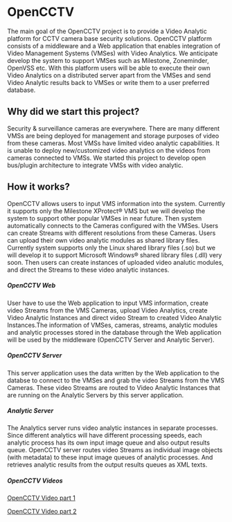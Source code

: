 OpenCCTV
========
The main goal of the OpenCCTV project is to provide a Video Analytic platform for CCTV camera base security solutions. OpenCCTV platform consists of a middleware and a Web application that enables integration of Video Management Systems (VMSes) with Video Analytics. We anticipate develop the system to support VMSes such as Milestone, Zoneminder, OpenVSS etc. With this platform users will be able to execute their own Video Analytics on a distributed server apart from the VMSes and send Video Analytic results back to VMSes or write them to a user preferred database.

Why did we start this project?
------------------------------
Security & surveillance cameras are everywhere. There are many different VMSs are being deployed for management and storage purposes of video from these cameras.
Most VMSs have limited video analytic capabilities.
It is unable to deploy new/customized video analytics on the videos from cameras connected to VMSs.
We started this project to develop open bus/plugin architecture to integrate VMSs with video analytic.

How it works?
-------------
OpenCCTV allows users to input VMS information into the system. Currently it supports only the Milestone XProtect® VMS but we will develop the system to support other popular VMSes in near future.
Then system automatically connects to the Cameras configured with the VMSes.
Users can create Streams with different resolutions from these Cameras.
Users can upload their own video analytic modules as shared library files. Currently system supports only the Linux shared library files (.so) but we will develop it to support Microsoft Windows® shared library files (.dll) very soon.
Then users can create instances of uploaded video analutic modules, and direct the Streams to these video analytic instances.

##### OpenCCTV Web
User have to use the Web application to input VMS information, create video Streams from the VMS Cameras, upload Video Analytics, create Video Analytic Instances and direct video Stream to created Video Analytic Instances.The information of VMSes, cameras, streams, analytic modules and analytic processes stored in the database through the Web application will be used by the middleware (OpenCCTV Server and Analytic Server).

##### OpenCCTV Server
This server application uses the data written by the Web application to the databse to connect to the VMSes and grab the video Streams from the VMS Cameras. These video Streams are routed to Video Analytic Instances that are running on the Analytic Servers by this server application.

##### Analytic Server
The Analytics server runs video analytic instances in separate processes. Since different analytics will have different processing speeds, each analytic process has its own input image queue and also output results queue. OpenCCTV server routes video Streams as individual image objects (with metadata) to these input image queues of analytic processes. And retrieves analytic results from the output results queues as XML texts.

##### OpenCCTV Videos
[OpenCCTV Video part 1](http://youtu.be/xRuYp1DhHBs)

[OpenCCTV Video part 2](http://youtu.be/NPrm8g5uqm8)
